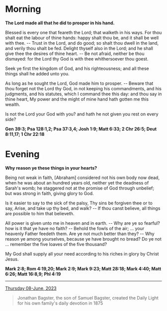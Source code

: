 # Morning

**The Lord made all that he did to prosper in his hand.**
 
Blessed is every one that feareth the Lord; that walketh in his ways. For thou shalt eat the labour of thine hands: happy shalt thou be, and it shall be well with thee. -- Trust in the Lord, and do good; so shalt thou dwell in the land, and verily thou shalt be fed. Delight thyself also in the Lord; and he shall give thee the desires of thine heart. -- Be not afraid, neither be thou dismayed: for the Lord thy God is with thee whithersoever thou goest.
 
Seek ye first the kingdom of God, and his righteousness; and all these things shall he added unto you.
 
As long as he sought the Lord, God made him to prosper. -- Beware that thou forget not the Lord thy God, in not keeping his commandments, and his judgments, and his statutes, which I command thee this day: and thou say in thine heart, My power and the might of mine hand hath gotten me this wealth.
 
Is not the Lord your God with you? and hath he not given you rest on every side?  

**Gen 39:3; Psa 128:1,2; Psa 37:3,4; Josh 1:9; Matt 6:33; 2 Chr 26:5; Deut 8:11,17; 1 Chr 22:18**

# Evening

**Why reason ye these things in your hearts?**
 
Being not weak in faith, [Abraham] considered not his own body now dead, when he was about an hundred years old, neither yet the deadness of Sarah's womb; he staggered not at the promise of God through unbelief; but was strong in faith, giving glory to God.
 
Is it easier to say to the sick of the palsy, Thy sins be forgiven thee or to say, Arise, and take up thy bed, and walk? -- If thou canst believe, all things are possible to him that believeth.
 
All power is given unto me in heaven and in earth. -- Why are ye so fearful? how is it that ye have no faith? -- Behold the fowls of the air; ... your heavenly Father feedeth them. Are ye not much better than they? -- Why reason ye among yourselves, because ye have brought no bread? Do ye not ... remember the five loaves of the five thousand?
 
My God shall supply all your need according to his riches in glory by Christ Jesus.  

**Mark 2:8; Rom 4:19,20; Mark 2:9; Mark 9:23; Matt 28:18; Mark 4:40; Matt 6:26; Matt 16:8,9; Phl 4:19**

---

[Thursday 08-June, 2023](https://t.me/s/daily_light)

> Jonathan Bagster, the son of Samuel Bagster, created the Daily Light for his own family's daily devotion in 1875

